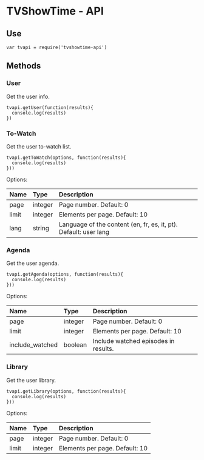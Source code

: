 # TVShowTime - API

## Use

    var tvapi = require('tvshowtime-api')

## Methods

### User
Get the user info.

    tvapi.getUser(function(results){
      console.log(results)
    })

### To-Watch
Get the user to-watch list.

    tvapi.getToWatch(options, function(results){
      console.log(results)
    }))

Options:

| Name | Type | Description |
|:----|:------|:-------------|
| page	|integer	|Page number. Default: 0|
| limit |integer	|Elements per page. Default: 10|
| lang	|string	|Language of the content (en, fr, es, it, pt). Default: user lang|

### Agenda
Get the user agenda.

    tvapi.getAgenda(options, function(results){
      console.log(results)
    }))

Options:

| Name | Type | Description |
|:----|:------|:-------------|
| page	|integer	|Page number. Default: 0|
| limit |integer	|Elements per page. Default: 10|
|include_watched | boolean | Include watched episodes in results. |

### Library
Get the user library.

    tvapi.getLibrary(options, function(results){
      console.log(results)
    }))

Options:

| Name | Type | Description |
|:----|:------|:-------------|
| page	|integer	|Page number. Default: 0|
| limit |integer	|Elements per page. Default: 10|
